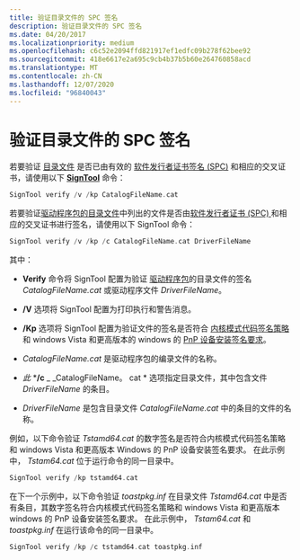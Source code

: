 ```yaml
---
title: 验证目录文件的 SPC 签名
description: 验证目录文件的 SPC 签名
ms.date: 04/20/2017
ms.localizationpriority: medium
ms.openlocfilehash: c6c52e2094ffd821917ef1edfc09b278f62bee92
ms.sourcegitcommit: 418e6617e2a695c9cb4b37b5b60e264760858acd
ms.translationtype: MT
ms.contentlocale: zh-CN
ms.lasthandoff: 12/07/2020
ms.locfileid: "96840043"
---
```

# <a name="verifying-the-spc-signature-of-a-catalog-file"></a>验证目录文件的 SPC 签名


若要验证 [目录文件](catalog-files.md) 是否已由有效的 [软件发行者证书签名 (SPC)](software-publisher-certificate.md) 和相应的交叉证书，请使用以下 [**SignTool**](../devtest/signtool.md) 命令：

```cpp
SignTool verify /v /kp CatalogFileName.cat 
```

若要验证[驱动程序包的](driver-packages.md)[目录文件](catalog-files.md)中列出的文件是否由[软件发行者证书 (SPC) ](software-publisher-certificate.md)和相应的交叉证书进行签名，请使用以下 SignTool 命令：

```cpp
SignTool verify /v /kp /c CatalogFileName.cat DriverFileName
```

其中：

-   **Verify** 命令将 SignTool 配置为验证 [驱动程序包](driver-packages.md)的目录文件的签名 *CatalogFileName.cat* 或驱动程序文件 *DriverFileName*。

-   **/V** 选项将 SignTool 配置为打印执行和警告消息。

-   **/Kp** 选项将 SignTool 配置为验证文件的签名是否符合 [内核模式代码签名策略](kernel-mode-code-signing-policy--windows-vista-and-later-.md)和 windows Vista 和更高版本的 windows 的 [PnP 设备安装签名要求](pnp-device-installation-signing-requirements--windows-vista-and-later-.md)。

-   *CatalogFileName.cat* 是驱动程序包的编录文件的名称。

-   *此*  ***/c** _ _CatalogFileName。 cat * 选项指定目录文件，其中包含文件 *DriverFileName* 的条目。

-   *DriverFileName* 是包含目录文件 *CatalogFileName.cat* 中的条目的文件的名称。

例如，以下命令验证 *Tstamd64.cat* 的数字签名是否符合内核模式代码签名策略和 windows Vista 和更高版本 Windows 的 PnP 设备安装签名要求。 在此示例中， *Tstam64.cat* 位于运行命令的同一目录中。

```cpp
SignTool verify /kp tstamd64.cat
```

在下一个示例中，以下命令验证 *toastpkg.inf* 在目录文件 *Tstamd64.cat* 中是否有条目，其数字签名符合内核模式代码签名策略和 windows Vista 和更高版本 windows 的 PnP 设备安装签名要求。 在此示例中， *Tstam64.cat* 和 *toastpkg.inf* 在运行该命令的同一目录中。

```cpp
SignTool verify /kp /c tstamd64.cat toastpkg.inf
```

 

